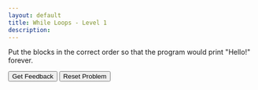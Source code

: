 ```yaml
---
layout: default
title: While Loops - Level 1
description: 
---
```


Put the blocks in the correct order so that the program would print "Hello!" forever.

<div id="WhileLoops-Problem1-sortableTrash" class="sortable-code"></div> 
<div id="WhileLoops-Problem1-sortable" class="sortable-code"></div> 
<div style="clear:both;"></div> 
<p> 
    <input id="WhileLoops-Problem1-feedbackLink" value="Get Feedback" type="button" /> 
    <input id="WhileLoops-Problem1-newInstanceLink" value="Reset Problem" type="button" /> 
</p> 
<script type="text/javascript"> 
(function(){
  var initial = "while True:\n" +
    "	print(&quot;Hello!&quot;)\n" +
    "while: #distractor";
  var parsonsPuzzle = new ParsonsWidget({
    "sortableId": "WhileLoops-Problem1-sortable",
    "max_wrong_lines": 1,
    "grader": ParsonsWidget._graders.LineBasedGrader,
    "exec_limit": 2500,
    "can_indent": true,
    "x_indent": 50,
    "lang": "en",
    "show_feedback": true,
    "trashId": "WhileLoops-Problem1-sortableTrash"
  });
  parsonsPuzzle.init(initial);
  parsonsPuzzle.shuffleLines();
  $("#WhileLoops-Problem1-newInstanceLink").click(function(event){ 
      event.preventDefault(); 
      parsonsPuzzle.shuffleLines(); 
  }); 
  $("#WhileLoops-Problem1-feedbackLink").click(function(event){ 
      event.preventDefault(); 
      parsonsPuzzle.getFeedback(); 
  }); 
})(); 
</script>
